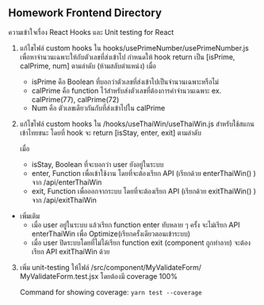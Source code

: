 ## Homework Frontend Directory 

ความเข้าใจเรื่อง React Hooks และ Unit testing for React

1. แก้ไขไฟล์ custom hooks ใน hooks/usePrimeNumber/usePrimeNumber.js เพื่อหาจำนวนเฉพาะให้กับตัวเลขที่ส่งเข้าไป กำหนดให้ hook return เป็น [isPrime, calPrime, num] ตามลำดับ (ห้ามสลับตำแหน่ง) 
 เมื่อ 
    - isPrime คือ Boolean ที่บอกว่าตัวเลขที่ส่งเข้าไปเป็นจำนวนเฉพาะหรือไม่
    - calPrime คือ function ไว้สำหรับส่งตัวเลขที่ต้องการค่าจำนวนเฉพาะ ex. calPrime(77), calPrime(72)
    - Num คือ ตัวเลขเดียวกันกับที่ส่งเข้าไปใน calPrime

2. แก้ไขไฟล์ custom hooks ใน /hooks/useThaiWin/useThaiWin.js สำหรับใช้สแกนเข้าไทยชนะ โดยที่ hook จะ return 
[isStay, enter, exit] ตามลำดับ 

    เมื่อ
    - isStay, Boolean ที่จะบอกว่า user ยังอยู่ในระบบ
    - enter, Function เพื่อเข้าใช้งาน โดยที่จะต้องเรียก API (เรียกด้วย enterThaiWin() ) จาก /api/enterThaiWin 
    - exit, Function เพื่อออกจากระบบ โดยที่จะต้องเรียก API (เรียกด้วย exitThaiWin() ) จาก /api/exitThaiWin 

- เพิ่มเติม 
  - เมื่อ user อยู่ในระบบ แล้วเรียก function enter ทับหลาย ๆ ครั้ง จะไม่เรียก API enterThaiWin เพื่อ Optimize(เรียกครั้งเดียวตอนเข้าระบบ)
  - เมื่อ user ปิดระบบโดยที่ไม่ได้เรียก function exit (component ถูกทำลาย) จะต้องเรียก API exitThaiWin ด้วย

3. เพิ่ม unit-testing ให้ไฟล์ /src/component/MyValidateForm/ MyValidateForm.test.jsx โดยต้องมี coverage 100%
    
    Command for showing coverage: 
    ```yarn test --coverage```  
